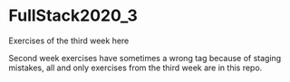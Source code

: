 # FullStack2020_3
Exercises of the third week here

Second week exercises have sometimes a wrong tag because of staging mistakes, all and only exercises from the third week are in this repo.
